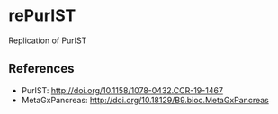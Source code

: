 # rePurIST
Replication of PurIST

## References
  * PurIST: http://doi.org/10.1158/1078-0432.CCR-19-1467
  * MetaGxPancreas: http://doi.org/10.18129/B9.bioc.MetaGxPancreas
